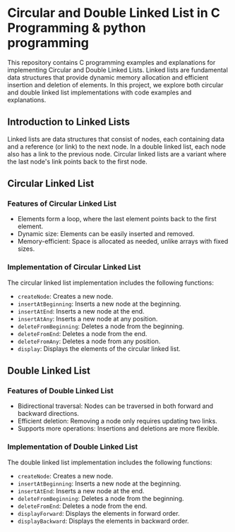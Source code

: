 
# Circular and Double Linked List in C Programming  & python programming



This repository contains C programming examples and explanations for implementing Circular and Double Linked Lists. Linked lists are fundamental data structures that provide dynamic memory allocation and efficient insertion and deletion of elements. In this project, we explore both circular and double linked list implementations with code examples and explanations.



## Introduction to Linked Lists

Linked lists are data structures that consist of nodes, each containing data and a reference (or link) to the next node. In a double linked list, each node also has a link to the previous node. Circular linked lists are a variant where the last node's link points back to the first node.

## Circular Linked List

### Features of Circular Linked List

- Elements form a loop, where the last element points back to the first element.
- Dynamic size: Elements can be easily inserted and removed.
- Memory-efficient: Space is allocated as needed, unlike arrays with fixed sizes.

### Implementation of Circular Linked List

The circular linked list implementation includes the following functions:

- `createNode`: Creates a new node.
- `insertAtBeginning`: Inserts a new node at the beginning.
- `insertAtEnd`: Inserts a new node at the end.
- `insertAtAny`: Inserts a new node at any position.
- `deleteFromBeginning`: Deletes a node from the beginning.
- `deleteFromEnd`: Deletes a node from the end.
- `deleteFromAny`: Deletes a node from any position.
- `display`: Displays the elements of the circular linked list.


   

## Double Linked List

### Features of Double Linked List

- Bidirectional traversal: Nodes can be traversed in both forward and backward directions.
- Efficient deletion: Removing a node only requires updating two links.
- Supports more operations: Insertions and deletions are more flexible.

### Implementation of Double Linked List

The double linked list implementation includes the following functions:

- `createNode`: Creates a new node.
- `insertAtBeginning`: Inserts a new node at the beginning.
- `insertAtEnd`: Inserts a new node at the end.
- `deleteFromBeginning`: Deletes a node from the beginning.
- `deleteFromEnd`: Deletes a node from the end.
- `displayForward`: Displays the elements in forward order.
- `displayBackward`: Displays the elements in backward order.








